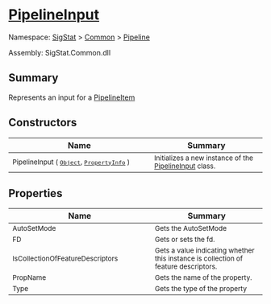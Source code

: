# [PipelineInput](./PipelineInput.md)

Namespace: [SigStat]() > [Common](./../README.md) > [Pipeline](./README.md)

Assembly: SigStat.Common.dll

## Summary
Represents an input for a [PipelineItem](https://github.com/hargitomi97/sigstat/blob/master/docs/md/.md)

## Constructors

| Name | Summary | 
| --- | --- | 
| <sub>PipelineInput ( [`Object`](https://docs.microsoft.com/en-us/dotnet/api/System.Object), [`PropertyInfo`](https://docs.microsoft.com/en-us/dotnet/api/System.Reflection.PropertyInfo) )</sub><img width=200 style="cursor:not-allowed;pointer-events:none;"/>| <sub>Initializes a new instance of the [PipelineInput](https://github.com/hargitomi97/sigstat/blob/master/docs/md/SigStat/Common/Pipeline/PipelineInput.md) class.</sub>| <br>


## Properties

| Name | Summary | 
| --- | --- | 
| <sub>AutoSetMode</sub><img width=200 style="cursor:not-allowed;pointer-events:none;"/>| <sub>Gets the AutoSetMode</sub>| <br>
| <sub>FD</sub><img width=200 style="cursor:not-allowed;pointer-events:none;"/>| <sub>Gets or sets the fd.</sub>| <br>
| <sub>IsCollectionOfFeatureDescriptors</sub><img width=200 style="cursor:not-allowed;pointer-events:none;"/>| <sub>Gets a value indicating whether this instance is collection of feature descriptors.</sub>| <br>
| <sub>PropName</sub><img width=200 style="cursor:not-allowed;pointer-events:none;"/>| <sub>Gets the name of the property.</sub>| <br>
| <sub>Type</sub><img width=200 style="cursor:not-allowed;pointer-events:none;"/>| <sub>Gets the type of the property</sub>| <br>


